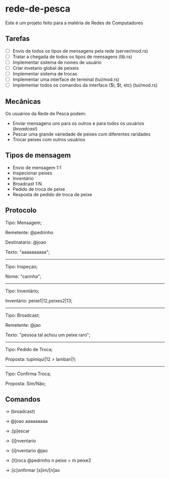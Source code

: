 # rede-de-pesca

Este é um projeto feito para a matéria de Redes de Computadores


## Tarefas

- [ ] Envio de todos os tipos de mensagens pela rede (server/mod.rs)
- [ ] Tratar a chegada de todos os tipos de mensagens (lib.rs)
- [ ] Implementar sistema de nomes de usuário
- [ ] Criar invetario global de peixeis
- [ ] Implementar sistema de trocas
- [ ] Implementar uma interface de terminal (tui/mod.rs)
- [ ] Implementar todos os comandos da interface ($i, $t, etc) (tui/mod.rs)

## Mecânicas

Os usuários da Rede de Pesca podem:

- Enviar mensagens uns para os outros e para todos os usuários (_broadcast_)
- Pescar uma grande variedade de peixes com diferentes raridades
- Trocar peixes com outros usuários

## Tipos de mensagem

- Envio de mensagem 1:1
- Inspecionar peixes
- Inventário
- Broadcast 1:N
- Pedido de troca de peixe
- Resposta de pedido de troca de peixe

## Protocolo

Tipo: Mensagem;

Remetente: @pedrinho

Destinatario: @joao

Texto: "aaaaaaaaaa";

-----------------------------

Tipo: Inspeçao;

Nome: "carinha";

-----------------------------

Tipo: Inventário;

Inventário: peixe1|12,peixes2|13;

-----------------------------

Tipo: Broadcast;

Remetente: @jao

Texto: "pessoa tal achou um peixe raro";

-----------------------------

Tipo: Pedido de Troca;

Proposta: tupiniqui|12 > lambari|1;

-----------------------------

Tipo: Confirma Troca;

Proposta: Sim/Não;

## Comandos

-> (broadcast)

-> @joao aaaaaaaaa

-> :[p]escar

-> :[i]nventario

-> :[i]nventario @jao

-> :[t]roca @pedrinho n peixe > m peixe2

-> :[c]onfirmar [s]im/[n]ao
